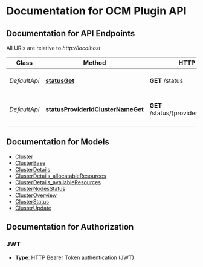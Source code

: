 # Documentation for OCM Plugin API

<a name="documentation-for-api-endpoints"></a>

## Documentation for API Endpoints

All URIs are relative to _http://localhost_

| Class        | Method                                                                                  | HTTP request                               | Description                          |
| ------------ | --------------------------------------------------------------------------------------- | ------------------------------------------ | ------------------------------------ |
| _DefaultApi_ | [**statusGet**](Apis/DefaultApi.md#statusget)                                           | **GET** /status                            | Get the status of all clusters       |
| _DefaultApi_ | [**statusProviderIdClusterNameGet**](Apis/DefaultApi.md#statusprovideridclusternameget) | **GET** /status/{providerId}/{clusterName} | Get the status of a specific cluster |

<a name="documentation-for-models"></a>

## Documentation for Models

- [Cluster](./Models/Cluster.md)
- [ClusterBase](./Models/ClusterBase.md)
- [ClusterDetails](./Models/ClusterDetails.md)
- [ClusterDetails_allocatableResources](./Models/ClusterDetails_allocatableResources.md)
- [ClusterDetails_availableResources](./Models/ClusterDetails_availableResources.md)
- [ClusterNodesStatus](./Models/ClusterNodesStatus.md)
- [ClusterOverview](./Models/ClusterOverview.md)
- [ClusterStatus](./Models/ClusterStatus.md)
- [ClusterUpdate](./Models/ClusterUpdate.md)

<a name="documentation-for-authorization"></a>

## Documentation for Authorization

<a name="JWT"></a>

### JWT

- **Type**: HTTP Bearer Token authentication (JWT)
